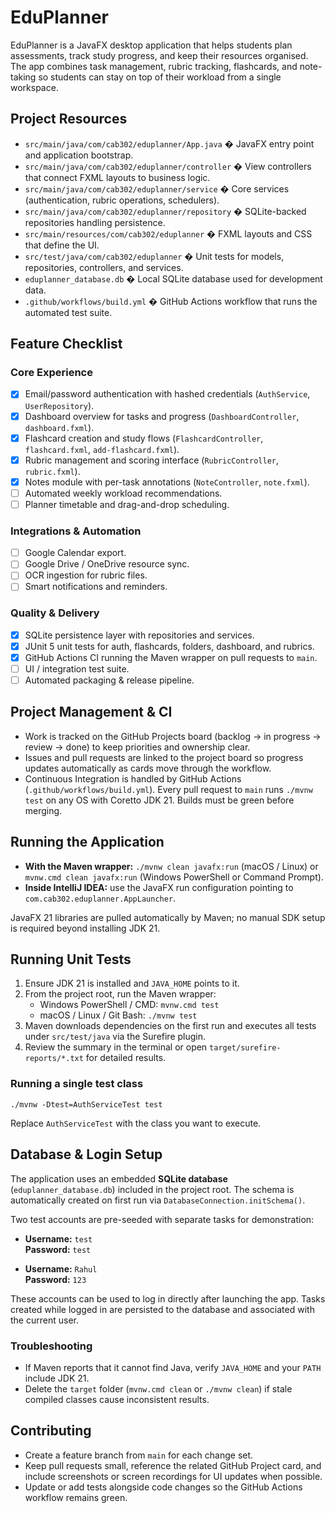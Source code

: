 # EduPlanner

EduPlanner is a JavaFX desktop application that helps students plan assessments, track study progress, and keep their resources organised. The app combines task management, rubric tracking, flashcards, and note-taking so students can stay on top of their workload from a single workspace.

## Project Resources
- `src/main/java/com/cab302/eduplanner/App.java` � JavaFX entry point and application bootstrap.
- `src/main/java/com/cab302/eduplanner/controller` � View controllers that connect FXML layouts to business logic.
- `src/main/java/com/cab302/eduplanner/service` � Core services (authentication, rubric operations, schedulers).
- `src/main/java/com/cab302/eduplanner/repository` � SQLite-backed repositories handling persistence.
- `src/main/resources/com/cab302/eduplanner` � FXML layouts and CSS that define the UI.
- `src/test/java/com/cab302/eduplanner` � Unit tests for models, repositories, controllers, and services.
- `eduplanner_database.db` � Local SQLite database used for development data.
- `.github/workflows/build.yml` � GitHub Actions workflow that runs the automated test suite.

## Feature Checklist

### Core Experience
- [x] Email/password authentication with hashed credentials (`AuthService`, `UserRepository`).
- [x] Dashboard overview for tasks and progress (`DashboardController`, `dashboard.fxml`).
- [x] Flashcard creation and study flows (`FlashcardController`, `flashcard.fxml`, `add-flashcard.fxml`).
- [x] Rubric management and scoring interface (`RubricController`, `rubric.fxml`).
- [x] Notes module with per-task annotations (`NoteController`, `note.fxml`).
- [ ] Automated weekly workload recommendations.
- [ ] Planner timetable and drag-and-drop scheduling.

### Integrations & Automation
- [ ] Google Calendar export.
- [ ] Google Drive / OneDrive resource sync.
- [ ] OCR ingestion for rubric files.
- [ ] Smart notifications and reminders.

### Quality & Delivery
- [x] SQLite persistence layer with repositories and services.
- [x] JUnit 5 unit tests for auth, flashcards, folders, dashboard, and rubrics.
- [x] GitHub Actions CI running the Maven wrapper on pull requests to `main`.
- [ ] UI / integration test suite.
- [ ] Automated packaging & release pipeline.

## Project Management & CI
- Work is tracked on the GitHub Projects board (backlog -> in progress -> review -> done) to keep priorities and ownership clear.
- Issues and pull requests are linked to the project board so progress updates automatically as cards move through the workflow.
- Continuous Integration is handled by GitHub Actions (`.github/workflows/build.yml`). Every pull request to `main` runs `./mvnw test` on any OS with Coretto JDK 21. Builds must be green before merging.

## Running the Application
- **With the Maven wrapper:** `./mvnw clean javafx:run` (macOS / Linux) or `mvnw.cmd clean javafx:run` (Windows PowerShell or Command Prompt).
- **Inside IntelliJ IDEA:** use the JavaFX run configuration pointing to `com.cab302.eduplanner.AppLauncher`.

JavaFX 21 libraries are pulled automatically by Maven; no manual SDK setup is required beyond installing JDK 21.

## Running Unit Tests

1. Ensure JDK 21 is installed and `JAVA_HOME` points to it.
2. From the project root, run the Maven wrapper:
   - Windows PowerShell / CMD: `mvnw.cmd test`
   - macOS / Linux / Git Bash: `./mvnw test`
3. Maven downloads dependencies on the first run and executes all tests under `src/test/java` via the Surefire plugin.
4. Review the summary in the terminal or open `target/surefire-reports/*.txt` for detailed results.

### Running a single test class
```
./mvnw -Dtest=AuthServiceTest test
```
Replace `AuthServiceTest` with the class you want to execute.

## Database & Login Setup

The application uses an embedded **SQLite database** (`eduplanner_database.db`) included in the project root. The schema is automatically created on first run via `DatabaseConnection.initSchema()`.

Two test accounts are pre-seeded with separate tasks for demonstration:

- **Username:** `test`  
  **Password:** `test`

- **Username:** `Rahul`  
  **Password:** `123`

These accounts can be used to log in directly after launching the app. Tasks created while logged in are persisted to the database and associated with the current user.


### Troubleshooting
- If Maven reports that it cannot find Java, verify `JAVA_HOME` and your `PATH` include JDK 21.
- Delete the `target` folder (`mvnw.cmd clean` or `./mvnw clean`) if stale compiled classes cause inconsistent results.

## Contributing
- Create a feature branch from `main` for each change set.
- Keep pull requests small, reference the related GitHub Project card, and include screenshots or screen recordings for UI updates when possible.
- Update or add tests alongside code changes so the GitHub Actions workflow remains green.
